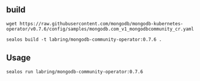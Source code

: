 ## build

```
wget https://raw.githubusercontent.com/mongodb/mongodb-kubernetes-operator/v0.7.6/config/samples/mongodb.com_v1_mongodbcommunity_cr.yaml
```

```
sealos build -t labring/mongodb-community-operator:0.7.6 .
```

## Usage
```
sealos run labring/mongodb-community-operator:0.7.6
```

